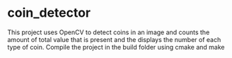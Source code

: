# coin_detector
This project uses OpenCV to detect coins in an image and counts the amount of total value that is present and the displays the number of each type of coin. 
Compile the project in the build folder using cmake and make
